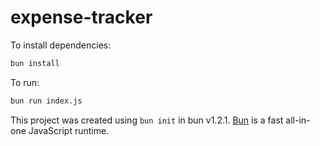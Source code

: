 # expense-tracker

To install dependencies:

```bash
bun install
```

To run:

```bash
bun run index.js
```

This project was created using `bun init` in bun v1.2.1. [Bun](https://bun.sh) is a fast all-in-one JavaScript runtime.
